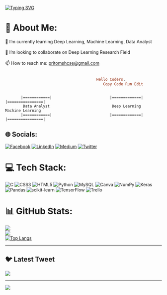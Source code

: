 [![Typing SVG](https://readme-typing-svg.demolab.com?font=Fira+Code&pause=1000&center=true&width=435&lines=Welcome+to+My+Coding++World)](https://git.io/typing-svg)
# 💫 About Me:
🌱 I’m currently learning Deep Learning, Machine Learning, Data Analyst<br><br>👯 I’m looking to collaborate on Deep Learning Research Field <br><br>📫 How to reach me: pritomshcse@gmail.com<br><br>
```ruby
                                         Hello Coders,
                                            Copy Code Run Edit
```

```

       |============|                          |=============|                      |================|
        Data Analyst                            Deep Learning                        Machine Learning                     
       |============|                          |=============|                      |================|
```

## 🌐 Socials:
[![Facebook](https://img.shields.io/badge/Facebook-%231877F2.svg?logo=Facebook&logoColor=white)](https://facebook.com/pritmsh) [![LinkedIn](https://img.shields.io/badge/LinkedIn-%230077B5.svg?logo=linkedin&logoColor=white)](https://linkedin.com/in/pritomsh) [![Medium](https://img.shields.io/badge/Medium-12100E?logo=medium&logoColor=white)](https://medium.com/@pritomsh) [![Twitter](https://img.shields.io/badge/Twitter-%231DA1F2.svg?logo=Twitter&logoColor=white)](https://twitter.com/pritomsah) 

# 💻 Tech Stack:
![C](https://img.shields.io/badge/c-%2300599C.svg?style=for-the-badge&logo=c&logoColor=white) ![CSS3](https://img.shields.io/badge/css3-%231572B6.svg?style=for-the-badge&logo=css3&logoColor=white) ![HTML5](https://img.shields.io/badge/html5-%23E34F26.svg?style=for-the-badge&logo=html5&logoColor=white) ![Python](https://img.shields.io/badge/python-3670A0?style=for-the-badge&logo=python&logoColor=ffdd54) ![MySQL](https://img.shields.io/badge/mysql-%2300f.svg?style=for-the-badge&logo=mysql&logoColor=white) ![Canva](https://img.shields.io/badge/Canva-%2300C4CC.svg?style=for-the-badge&logo=Canva&logoColor=white) ![NumPy](https://img.shields.io/badge/numpy-%23013243.svg?style=for-the-badge&logo=numpy&logoColor=white) ![Keras](https://img.shields.io/badge/Keras-%23D00000.svg?style=for-the-badge&logo=Keras&logoColor=white) ![Pandas](https://img.shields.io/badge/pandas-%23150458.svg?style=for-the-badge&logo=pandas&logoColor=white) ![scikit-learn](https://img.shields.io/badge/scikit--learn-%23F7931E.svg?style=for-the-badge&logo=scikit-learn&logoColor=white) ![TensorFlow](https://img.shields.io/badge/TensorFlow-%23FF6F00.svg?style=for-the-badge&logo=TensorFlow&logoColor=white) ![Trello](https://img.shields.io/badge/Trello-%23026AA7.svg?style=for-the-badge&logo=Trello&logoColor=white)




# 📊 GitHub Stats:
![](https://github-readme-stats.vercel.app/api?username=pritomsh&theme=dark&hide_border=false&include_all_commits=false&count_private=false)<br/>
![](https://github-readme-streak-stats.herokuapp.com/?user=pritomsh&theme=dark&hide_border=false)<br/>
[![Top Langs](https://github-readme-stats.vercel.app/api/top-langs/?username=pritomsh&theme=dark&hide_progress=true)](https://github.com/pritomsh/github-readme-stats)

---

## 🐦 Latest Tweet
[![](https://gtce.itsvg.in/api?username=pritomsah)](https://github.com/VishwaGauravIn/github-twitter-card-embed)

---
[![](https://visitcount.itsvg.in/api?id=pritomsh&icon=0&color=0)](https://visitcount.itsvg.in)

<!-- Proudly created with GPRM ( https://gprm.itsvg.in ) -->
